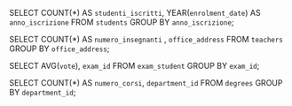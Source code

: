 <!-- Contare quanti iscritti ci sono stati ogni anno -->
SELECT COUNT(*) AS `studenti_iscritti`, YEAR(`enrolment_date`) AS `anno_iscrizione`
FROM `students`
GROUP BY `anno_iscrizione`;

<!-- Contare gli insegnanti che hanno l'ufficio nello stesso edificio -->
SELECT COUNT(*) AS `numero_insegnanti` , `office_address` 
FROM `teachers` 
GROUP BY `office_address`;

<!-- Calcolare la media dei voti di ogni appello d'esame -->
SELECT AVG(`vote`), `exam_id`
FROM `exam_student`
GROUP BY `exam_id`;

<!-- Contare quanti corsi di laurea ci sono per ogni dipartimento -->
SELECT COUNT(*) AS `numero_corsi`, `department_id`
FROM `degrees`
GROUP BY `department_id`;